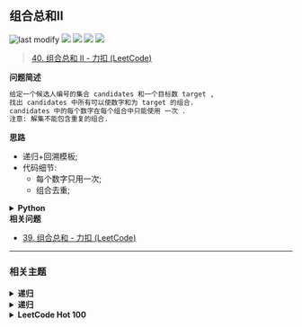 ## 组合总和II
<!--START_SECTION:badge-->
![last modify](https://img.shields.io/static/v1?label=last%20modify&message=2025-07-08%2016%3A53%3A13&label_color=gray&color=thistle&style=flat-square)
[![](https://img.shields.io/static/v1?label=&message=%E4%B8%AD%E7%AD%89&label_color=gray&color=yellow&style=flat-square)](../../../README.md#中等)
[![](https://img.shields.io/static/v1?label=&message=LeetCode&label_color=gray&color=green&style=flat-square)](../../../README.md#leetcode)
[![](https://img.shields.io/static/v1?label=&message=%E9%80%92%E5%BD%92&label_color=gray&color=blue&style=flat-square)](../../../README.md#递归)
[![](https://img.shields.io/static/v1?label=&message=LeetCode%20Hot%20100&label_color=gray&color=blue&style=flat-square)](../../../README.md#leetcode-hot-100)
<!--END_SECTION:badge-->
<!--info
tags: [递归, 回溯, lc100]
source: LeetCode
level: 中等
number: '0040'
name: 组合总和II
companies: []
-->

> [40. 组合总和 II - 力扣 (LeetCode) ](https://leetcode.cn/problems/combination-sum-ii/)

<summary><b>问题简述</b></summary>

```txt
给定一个候选人编号的集合 candidates 和一个目标数 target ,
找出 candidates 中所有可以使数字和为 target 的组合.
candidates 中的每个数字在每个组合中只能使用 一次 .
注意: 解集不能包含重复的组合.
```

<!--
<details><summary><b>详细描述</b></summary>

```txt
```

</details>
-->

<!-- <div align="center"><img src="../../../_assets/xxx.png" height="300" /></div> -->

<summary><b>思路</b></summary>

- 递归+回溯模板;
- 代码细节:
    - 每个数字只用一次;
    - 组合去重;

<details><summary><b>Python</b></summary>

```python
class Solution:
    def combinationSum2(self, candidates: List[int], target: int) -> List[List[int]]:

        ret = []

        def dfs(s, start, tmp):

            if s >= target:
                if s == target:
                    ret.append(tmp[:])
                return

            for i in range(start, len(candidates)):
                # 注意这里是 i > start (每个数字取一次) , 而不是 i > 0 (每种数字取一次)
                if i > start and candidates[i] == candidates[i - 1]:
                    continue

                tmp.append(candidates[i])
                dfs(s + candidates[i], i + 1, tmp)  # i + 1 表示下一个开始取, 即每个数字只使用一次
                tmp.pop()

        candidates.sort()  # 排序
        dfs(0, 0, [])
        return ret
```

</details>


<summary><b>相关问题</b></summary>

- [39. 组合总和 - 力扣 (LeetCode) ](https://leetcode.cn/problems/combination-sum/)

<!--START_SECTION:relate-->
---

### 相关主题

<details><summary><b>递归</b></summary>

> [[中等, LeetCode] 全排列 🔥](LeetCode_0046_中等_全排列.md)  
> [[中等, LeetCode] 全排列II 🔥](LeetCode_0047_中等_全排列II.md)  
> [[中等, LeetCode] 组合总和 🔥](LeetCode_0039_中等_组合总和.md)  
> [[中等, 剑指Offer] 二叉搜索树与双向链表 🔥](../../2021/12/剑指Offer_3600_中等_二叉搜索树与双向链表.md)  
> [[中等, 剑指Offer] 数值的整数次方（快速幂） 🔥](../../2021/11/剑指Offer_1600_中等_数值的整数次方（快速幂）.md)  
> [[中等, 剑指Offer] 树的子结构](../../2021/11/剑指Offer_2600_中等_树的子结构.md)  
> [[中等, 剑指Offer] 求1~n的和](../01/剑指Offer_6400_中等_求1~n的和.md)  
> [[中等, 牛客] 加起来和为目标值的组合(二)](../03/牛客_0046_中等_加起来和为目标值的组合(二).md)  
> [[中等, 牛客] 括号生成](../02/牛客_0026_中等_括号生成.md)  
> [[中等, 牛客] 有重复项数字的全排列](../03/牛客_0042_中等_有重复项数字的全排列.md)  
> [[中等, 牛客] 汉诺塔问题 🔥](../03/牛客_0067_中等_汉诺塔问题.md)  
> [[中等, 牛客] 没有重复项数字的全排列](../03/牛客_0043_中等_没有重复项数字的全排列.md)  
> [[中等, 牛客] 集合的所有子集(一)](../02/牛客_0027_中等_集合的所有子集(一).md)  
  > 
> [[困难, 剑指Offer] 正则表达式匹配](../../2021/11/剑指Offer_1900_困难_正则表达式匹配.md)  
> [[困难, 牛客] N皇后问题](../03/牛客_0039_困难_N皇后问题.md)  
> [[困难, 牛客] 数独](../03/牛客_0047_困难_数独.md)  
  > 
> [[简单, LeetCode] 二叉树的最大深度 🔥](../07/LeetCode_0104_简单_二叉树的最大深度.md)  
> [[简单, 剑指Offer] 二叉树的镜像](../../2021/11/剑指Offer_2700_简单_二叉树的镜像.md)  
> [[简单, 剑指Offer] 从尾到头打印链表](../../2021/11/剑指Offer_0600_简单_从尾到头打印链表.md)  
> [[简单, 剑指Offer] 对称的二叉树](../../2021/11/剑指Offer_2800_简单_对称的二叉树.md)  
  > 

</details>
<details><summary><b>递归</b></summary>

> [[中等, LeetCode] 全排列 🔥](LeetCode_0046_中等_全排列.md)  
> [[中等, LeetCode] 全排列II 🔥](LeetCode_0047_中等_全排列II.md)  
> [[中等, LeetCode] 组合总和 🔥](LeetCode_0039_中等_组合总和.md)  
> [[中等, 剑指Offer] 二叉搜索树与双向链表 🔥](../../2021/12/剑指Offer_3600_中等_二叉搜索树与双向链表.md)  
> [[中等, 剑指Offer] 数值的整数次方（快速幂） 🔥](../../2021/11/剑指Offer_1600_中等_数值的整数次方（快速幂）.md)  
> [[中等, 剑指Offer] 树的子结构](../../2021/11/剑指Offer_2600_中等_树的子结构.md)  
> [[中等, 剑指Offer] 求1~n的和](../01/剑指Offer_6400_中等_求1~n的和.md)  
> [[中等, 牛客] 加起来和为目标值的组合(二)](../03/牛客_0046_中等_加起来和为目标值的组合(二).md)  
> [[中等, 牛客] 括号生成](../02/牛客_0026_中等_括号生成.md)  
> [[中等, 牛客] 有重复项数字的全排列](../03/牛客_0042_中等_有重复项数字的全排列.md)  
> [[中等, 牛客] 汉诺塔问题 🔥](../03/牛客_0067_中等_汉诺塔问题.md)  
> [[中等, 牛客] 没有重复项数字的全排列](../03/牛客_0043_中等_没有重复项数字的全排列.md)  
> [[中等, 牛客] 集合的所有子集(一)](../02/牛客_0027_中等_集合的所有子集(一).md)  
  > 
> [[困难, 剑指Offer] 正则表达式匹配](../../2021/11/剑指Offer_1900_困难_正则表达式匹配.md)  
> [[困难, 牛客] N皇后问题](../03/牛客_0039_困难_N皇后问题.md)  
> [[困难, 牛客] 数独](../03/牛客_0047_困难_数独.md)  
  > 
> [[简单, LeetCode] 二叉树的最大深度 🔥](../07/LeetCode_0104_简单_二叉树的最大深度.md)  
> [[简单, 剑指Offer] 二叉树的镜像](../../2021/11/剑指Offer_2700_简单_二叉树的镜像.md)  
> [[简单, 剑指Offer] 从尾到头打印链表](../../2021/11/剑指Offer_0600_简单_从尾到头打印链表.md)  
> [[简单, 剑指Offer] 对称的二叉树](../../2021/11/剑指Offer_2800_简单_对称的二叉树.md)  
  > 

</details>
<details><summary><b>LeetCode Hot 100</b></summary>

> [[中等, LeetCode] 三数之和 🔥](../../2021/10/LeetCode_0015_中等_三数之和.md)  
> [[中等, LeetCode] 下一个排列 🔥](LeetCode_0031_中等_下一个排列.md)  
> [[中等, LeetCode] 两数相加 🔥](../../2021/10/LeetCode_0002_中等_两数相加.md)  
> [[中等, LeetCode] 全排列 🔥](LeetCode_0046_中等_全排列.md)  
> [[中等, LeetCode] 全排列II 🔥](LeetCode_0047_中等_全排列II.md)  
> [[中等, LeetCode] 删除链表的倒数第N个结点 🔥](../01/LeetCode_0019_中等_删除链表的倒数第N个结点.md)  
> [[中等, LeetCode] 在排序数组中查找元素的第一个和最后一个位置 🔥](LeetCode_0034_中等_在排序数组中查找元素的第一个和最后一个位置.md)  
> [[中等, LeetCode] 字母异位词分组 🔥](LeetCode_0049_中等_字母异位词分组.md)  
> [[中等, LeetCode] 括号生成 🔥](LeetCode_0022_中等_括号生成.md)  
> [[中等, LeetCode] 搜索旋转排序数组 🔥](../../2021/10/LeetCode_0033_中等_搜索旋转排序数组.md)  
> [[中等, LeetCode] 数组中的第K个最大元素 🔥](LeetCode_0215_中等_数组中的第K个最大元素.md)  
> [[中等, LeetCode] 无重复字符的最长子串 🔥](../02/LeetCode_0003_中等_无重复字符的最长子串.md)  
> [[中等, LeetCode] 最长回文子串 🔥](../../2021/10/LeetCode_0005_中等_最长回文子串.md)  
> [[中等, LeetCode] 电话号码的字母组合 🔥](LeetCode_0017_中等_电话号码的字母组合.md)  
> [[中等, LeetCode] 盛最多水的容器 🔥](../../2021/10/LeetCode_0011_中等_盛最多水的容器.md)  
> [[中等, LeetCode] 组合总和 🔥](LeetCode_0039_中等_组合总和.md)  
  > 
> [[困难, LeetCode] K个一组翻转链表 🔥](../02/LeetCode_0025_困难_K个一组翻转链表.md)  
> [[困难, LeetCode] 合并K个升序链表 🔥](LeetCode_0023_困难_合并K个升序链表.md)  
> [[困难, LeetCode] 寻找两个正序数组的中位数 🔥](../02/LeetCode_0004_困难_寻找两个正序数组的中位数.md)  
> [[困难, LeetCode] 接雨水 🔥](../../2021/10/LeetCode_0042_困难_接雨水.md)  
> [[困难, LeetCode] 最长有效括号 🔥](LeetCode_0032_困难_最长有效括号.md)  
> [[困难, LeetCode] 正则表达式匹配 🔥](../01/LeetCode_0010_困难_正则表达式匹配.md)  
  > 
> [[简单, LeetCode] 两数之和 🔥](../../2021/10/LeetCode_0001_简单_两数之和.md)  
> [[简单, LeetCode] 合并两个有序链表 🔥](../../2021/10/LeetCode_0021_简单_合并两个有序链表.md)  
> [[简单, LeetCode] 有效的括号 🔥](../03/LeetCode_0020_简单_有效的括号.md)  
  > 

</details>
<!--END_SECTION:relate-->